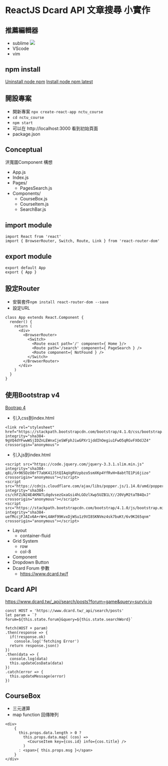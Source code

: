 # ReactJS Dcard API 文章搜尋 小實作

## 推薦編輯器
- sublime
![](https://i.imgur.com/W7agBw2.png)
- VScode
- vim

## npm install

[Uninstall node npm](https://askubuntu.com/questions/786015/how-to-remove-nodejs-from-ubuntu-16-04)
[Install node npm latest](https://tecadmin.net/install-latest-nodejs-npm-on-ubuntu/#)

## 開設專案
- 開新專案 ```npx create-react-app nctu_course```
- ```cd nctu_course```
- ```npm start```
- 可以在 http://localhost:3000 看到初始頁面
- package.json

## Conceptual

洪寬圖Component 構想

- App.js
- Index.js
- Pages/
    - PagesSearch.js
- Components/
    - CourseBox.js
    - CourseItem.js
    - SearchBar.js


## import module
```jsx=
import React from 'react'
import { BrowserRouter, Switch, Route, Link } from 'react-router-dom'
```

## export module
```jsx=
export default App
export { App }
```

## 設定Router
- 安裝套件```npm install react-router-dom --save```
- 設定URL

```jsx=
class App extends React.Component {
  render() {
    return (
      <div>
        <BrowserRouter>
          <Switch>
            <Route exact path='/' component={ Home }/>
            <Route path='/search' component={ PageSearch } />
            <Route component={ NotFound } />
          </Switch>
        </BrowserRouter>
      </div>
    )
  }
}
```

## 使用Bootstrap v4

[Bootrap 4](https://getbootstrap.com/)

- 引入css到index.html <head>

```htmlmixed=
<link rel="stylesheet" href="https://stackpath.bootstrapcdn.com/bootstrap/4.1.0/css/bootstrap.min.css" integrity="sha384-9gVQ4dYFwwWSjIDZnLEWnxCjeSWFphJiwGPXr1jddIhOegiu1FwO5qRGvFXOdJZ4" crossorigin="anonymous">
```

- 引入js到index.html <body>

```htmlmixed=
<script src="https://code.jquery.com/jquery-3.3.1.slim.min.js" integrity="sha384-q8i/X+965DzO0rT7abK41JStQIAqVgRVzpbzo5smXKp4YfRvH+8abtTE1Pi6jizo" crossorigin="anonymous"></script>
<script src="https://cdnjs.cloudflare.com/ajax/libs/popper.js/1.14.0/umd/popper.min.js" integrity="sha384-cs/chFZiN24E4KMATLdqdvsezGxaGsi4hLGOzlXwp5UZB1LY//20VyM2taTB4QvJ" crossorigin="anonymous"></script>
<script src="https://stackpath.bootstrapcdn.com/bootstrap/4.1.0/js/bootstrap.min.js" integrity="sha384-uefMccjFJAIv6A+rW+L4AHf99KvxDjWSu1z9VI8SKNVmz4sk7buKt/6v9KI65qnm" crossorigin="anonymous"></script>
```

+ Layout
    + container-fluid
+ Grid System
    + row
    + col-8
+ Component
+ Dropdown Button
+ Dcard Forum 參數
    + https://www.dcard.tw/f


##  Dcard API

https://www.dcard.tw/_api/search/posts?forum=game&query=surviv.io

```javascript=
const HOST = 'https://www.dcard.tw/_api/search/posts'
let param = `?forum=${this.state.forum}&query=${this.state.searchWord}`
```

```jsx=
fetch(HOST + param)
.then(response => {
  if(!response.ok)
    console.log('fetching Error')
  return response.json()
})    
.then(data => {
  console.log(data)
  this.updateCosData(data)
})
.catch(error => {
  this.updateMessage(error)
})
```

## CourseBox

+ 三元運算
+ map function 回傳陣列

```jsx=
<div>
    {
      this.props.data.length > 0 ?
        this.props.data.map( (cos) => 
          <CourseItem key={cos.id} info={cos.title} />
        )
      : <span>{ this.props.msg }</span>
    }
</div>
```
